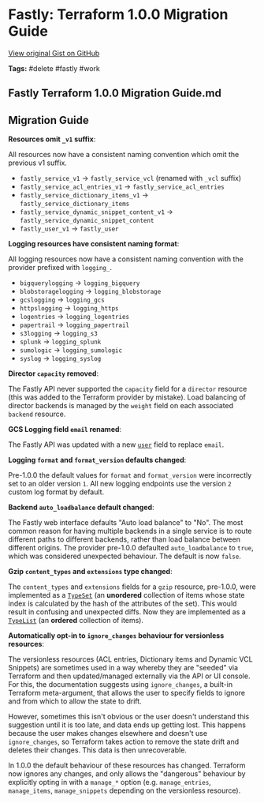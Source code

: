 # Fastly: Terraform 1.0.0 Migration Guide 

[View original Gist on GitHub](https://gist.github.com/Integralist/b4c3231f0c95d59cf977c2911125a0a4)

**Tags:** #delete #fastly #work

## Fastly Terraform 1.0.0 Migration Guide.md

## Migration Guide

**Resources omit `_v1` suffix**:

All resources now have a consistent naming convention which omit the previous v1 suffix.

- `fastly_service_v1` -> `fastly_service_vcl` (renamed with `_vcl` suffix)
- `fastly_service_acl_entries_v1` -> `fastly_service_acl_entries`
- `fastly_service_dictionary_items_v1` -> `fastly_service_dictionary_items`
- `fastly_service_dynamic_snippet_content_v1` -> `fastly_service_dynamic_snippet_content`
- `fastly_user_v1` -> `fastly_user`

**Logging resources have consistent naming format**:

All logging resources now have a consistent naming convention with the provider prefixed with `logging_`.

- `bigquerylogging` -> `logging_bigquery`
- `blobstoragelogging` -> `logging_blobstorage`
- `gcslogging` -> `logging_gcs`
- `httpslogging` -> `logging_https`
- `logentries` -> `logging_logentries`
- `papertrail` -> `logging_papertrail`
- `s3logging` -> `logging_s3`
- `splunk` -> `logging_splunk`
- `sumologic` -> `logging_sumologic`
- `syslog` -> `logging_syslog`

**Director `capacity` removed**:

The Fastly API never supported the `capacity` field for a `director` resource (this was added to the Terraform provider by mistake). Load balancing of director backends is managed by the `weight` field on each associated `backend` resource.

**GCS Logging field `email` renamed**:

The Fastly API was updated with a new [`user`](https://developer.fastly.com/reference/api/logging/gcs/) field to replace `email`.

**Logging `format` and `format_version` defaults changed**:

Pre-1.0.0 the default values for `format` and `format_version` were incorrectly set to an older version `1`. All new logging endpoints use the version `2` custom log format by default.

**Backend `auto_loadbalance` default changed**:

The Fastly web interface defaults "Auto load balance" to "No". The most common reason for having multiple backends in a single service is to route different paths to different backends, rather than load balance between different origins. The provider pre-1.0.0 defaulted `auto_loadbalance` to `true`, which was considered unexpected behaviour. The default is now `false`.

**Gzip `content_types` and `extensions` type changed**:

The `content_types` and `extensions` fields for a `gzip` resource, pre-1.0.0, were implemented as a [`TypeSet`](https://www.terraform.io/plugin/sdkv2/schemas/schema-types#typeset) (an **unordered** collection of items whose state index is calculated by the hash of the attributes of the set). This would result in confusing and unexpected diffs. Now they are implemented as a [`TypeList`](https://www.terraform.io/plugin/sdkv2/schemas/schema-types#typelist) (an **ordered** collection of items).

**Automatically opt-in to `ignore_changes` behaviour for versionless resources**:

The versionless resources (ACL entries, Dictionary items and Dynamic VCL Snippets) are sometimes used in a way whereby they are "seeded" via Terraform and then updated/managed externally via the API or UI console. For this, the documentation suggests using `ignore_changes`, a built-in Terraform meta-argument, that allows the user to specify fields to ignore and from which to allow the state to drift.

However, sometimes this isn't obvious or the user doesn't understand this suggestion until it is too late, and data ends up getting lost. This happens because the user makes changes elsewhere and doesn't use `ignore_changes`, so Terraform takes action to remove the state drift and deletes their changes. This data is then unrecoverable.

In 1.0.0 the default behaviour of these resources has changed. Terraform now ignores any changes, and only allows the "dangerous" behaviour by explicitly opting in with a `manage_*` option (e.g. `manage_entries`, `manage_items`, `manage_snippets` depending on the versionless resource).

